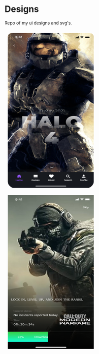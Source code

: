 # Designs
 Repo of my ui designs and svg's.
 

<div style="display:flex; width:100%; height:100%; flex-wrap:wrap; " ><img  style="margin:10px;" src="https://github.com/satish-rajnale/Designs/blob/main/Halo.png" width="280px" height="500px"/><img  style="margin:10px;" src="https://github.com/satish-rajnale/Designs/blob/main/cod.png" width="280px" height="500px"/></div>








